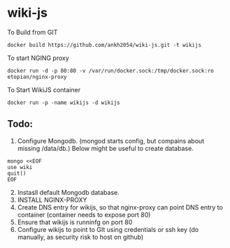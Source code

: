 # wiki-js


To Build from GIT

```docker build https://github.com/ankh2054/wiki-js.git -t wikijs```

To start NGING proxy

```docker run -d -p 80:80 -v /var/run/docker.sock:/tmp/docker.sock:ro etopian/nginx-proxy```


To Start WikiJS container

```docker run -p -name wikijs -d wikijs```

## Todo:
1. Configure Mongodb. (mongod starts config, but compains about missing /data/db.)
Below might be useful to create database.
```
mongo <<EOF
use wiki
quit()
EOF
```
2. Instasll default Mongodb database.
3. INSTALL NGINX-PROXY
4. Create DNS entry for wikijs, so that nginx-proxy can point DNS entry to container (container needs to expose port 80)
5. Ensure that wikijs is runninfg on port 80
6. Configure wikijs to point to GIt using credentials or ssh key (do manually, as security risk to host on github)


